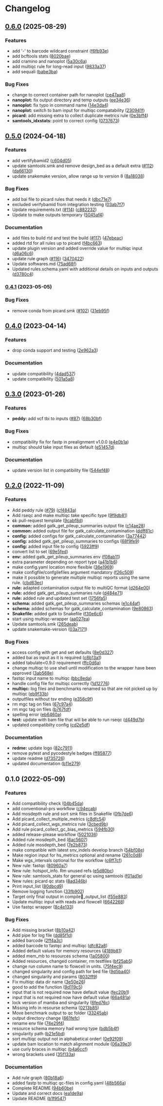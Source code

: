 # Changelog

## [0.6.0](https://www.github.com/hydra-genetics/qc/compare/v0.5.0...v0.6.0) (2025-08-29)


### Features

* add '-' to barcode wildcard constraint ([f6fb93e](https://www.github.com/hydra-genetics/qc/commit/f6fb93e0a49e02aa310b5fc54d68df743eed8dce))
* add bcftools stats ([8020bae](https://www.github.com/hydra-genetics/qc/commit/8020bae8c10edb6680e2813d7ad16e6d144ca337))
* add cramino and nanoplot ([5a30c6a](https://www.github.com/hydra-genetics/qc/commit/5a30c6aaef73f4c5f0e140b250931030f617125e))
* add multiqc rule for long-read input ([9833a37](https://www.github.com/hydra-genetics/qc/commit/9833a376710858ee09a2388df28c673a641f8ab8))
* add sequali ([babe3ba](https://www.github.com/hydra-genetics/qc/commit/babe3ba93a4b4f93021e7c9db6620bf57bfb6e45))


### Bug Fixes

* change to correct container path for nanoplot ([ce47aa8](https://www.github.com/hydra-genetics/qc/commit/ce47aa83f703a63feca353c89a069a9f2a4e7894))
* **nanoplot:** fix output directory and temp outputs ([ee34e36](https://www.github.com/hydra-genetics/qc/commit/ee34e368a42bf3a9d2214ed16f28e1134d5808f3))
* **nanoplot:** fix typo in command name ([14e3da4](https://www.github.com/hydra-genetics/qc/commit/14e3da497e1ddb4eb34b11c9721ee3694baa2a0f))
* **nanoplot:** switch to bam input for multiqc compatability ([230941f](https://www.github.com/hydra-genetics/qc/commit/230941fc598f494c5360e3f5490431475d85780a))
* **picard:** add missing extra to collect duplicate metrics rule ([0e3bff4](https://www.github.com/hydra-genetics/qc/commit/0e3bff48c39edb44803855a7e69d5a2b3fe255b3))
* **samtools_idxstats:** point to correct config ([0737673](https://www.github.com/hydra-genetics/qc/commit/0737673647f20a36c1c96a2968700fcdc45ea9ff))

## [0.5.0](https://www.github.com/hydra-genetics/qc/compare/v0.4.1...v0.5.0) (2024-04-18)


### Features

* add vertifybamid2 ([c604d05](https://www.github.com/hydra-genetics/qc/commit/c604d05a50f35d286440ed192970ebc90f31fba6))
* update samtools.smk and remove design_bed as a default extra ([#112](https://www.github.com/hydra-genetics/qc/issues/112)) ([da66130](https://www.github.com/hydra-genetics/qc/commit/da661302b6297fa36962e4b2b5a7874da4773fe0))
* update snakemake version, allow range up to version 8 ([8a18038](https://www.github.com/hydra-genetics/qc/commit/8a1803860b99d4aa446cd126b326877bb3e6a12b))


### Bug Fixes

* add bai file to picard rules that needs it ([dbc71e7](https://www.github.com/hydra-genetics/qc/commit/dbc71e7e258aacaa39902a603c7ae9bbdac6c19c))
* excluded verifybamid from integration testing ([03ab7f7](https://www.github.com/hydra-genetics/qc/commit/03ab7f72060cf596cc683058c2478cfd340ee622))
* Update requirements.txt ([#114](https://www.github.com/hydra-genetics/qc/issues/114)) ([c882232](https://www.github.com/hydra-genetics/qc/commit/c8822321c8c695284d7f421c4824c40d72aca34a))
* Update to make outputs temporary ([5045af4](https://www.github.com/hydra-genetics/qc/commit/5045af47f2ec9fee2dd7adff26ccc9d0104b6c5f))


### Documentation

* add files to build rtd and test the build ([#117](https://www.github.com/hydra-genetics/qc/issues/117)) ([47ebeac](https://www.github.com/hydra-genetics/qc/commit/47ebeac49ec08efc2816c0c525a4ef136973cee4))
* added rtd for all rules up to picard ([f4bc663](https://www.github.com/hydra-genetics/qc/commit/f4bc6636d99df461a2c4ea791840365e990a8a69))
* update plugin version and added override value for multiqc input ([d6a06c6](https://www.github.com/hydra-genetics/qc/commit/d6a06c685b04a72d2d7c0a375fd6d795832b3549))
* update rule graph ([#116](https://www.github.com/hydra-genetics/qc/issues/116)) ([3470422](https://www.github.com/hydra-genetics/qc/commit/34704224af1efe4e936dea73362cf28b9bf00644))
* Update softwares.md ([75ad68f](https://www.github.com/hydra-genetics/qc/commit/75ad68fe90dd310fac66d028cc25ea6bbb7a35f3))
* Updated rules.schema.yaml with additional details on inputs and outputs ([d3780c4](https://www.github.com/hydra-genetics/qc/commit/d3780c4b898c45c06bbb7b2c6a678db2ffb26535))

### [0.4.1](https://www.github.com/hydra-genetics/qc/compare/v0.4.0...v0.4.1) (2023-05-05)


### Bug Fixes

* remove conda from picard.smk ([#102](https://www.github.com/hydra-genetics/qc/issues/102)) ([31eb95f](https://www.github.com/hydra-genetics/qc/commit/31eb95f8210341c7239ebffab7492c4fdc464673))

## [0.4.0](https://www.github.com/hydra-genetics/qc/compare/v0.3.0...v0.4.0) (2023-04-14)


### Features

* drop conda support and testing ([2e962a3](https://www.github.com/hydra-genetics/qc/commit/2e962a3873a3cfeb2dc63ea69bb4f5907ecd9aa6))


### Documentation

* update compatibility ([4dad537](https://www.github.com/hydra-genetics/qc/commit/4dad537e9e2669d46746ebfebf1febb9a13faf39))
* update compatibility ([501a5a8](https://www.github.com/hydra-genetics/qc/commit/501a5a8f8fc83a0d07ab7007e21dd458dacadbab))

## [0.3.0](https://www.github.com/hydra-genetics/qc/compare/v0.2.0...v0.3.0) (2023-01-26)


### Features

* **peddy:** add vcf tbi to inputs ([#87](https://www.github.com/hydra-genetics/qc/issues/87)) ([68b30bf](https://www.github.com/hydra-genetics/qc/commit/68b30bf99b740b822f8d052492b2c1f3e6807c4b))


### Bug Fixes

* compatibility fix for fastp in prealignment v1.0.0 ([e4e0b1a](https://www.github.com/hydra-genetics/qc/commit/e4e0b1a5b1f704d4b8b18a9073399ef1876ab14e))
* multiqc should take input files as default ([e51457d](https://www.github.com/hydra-genetics/qc/commit/e51457de534efdf778ca17b9d73826eef538c2f8))


### Documentation

* update version list in compatibility file ([544ef48](https://www.github.com/hydra-genetics/qc/commit/544ef48898d6ffb4f686b5d6785f7f029ef9f5d8))

## [0.2.0](https://www.github.com/hydra-genetics/qc/compare/v0.1.0...v0.2.0) (2022-11-09)


### Features

* Add peddy rule ([#79](https://www.github.com/hydra-genetics/qc/issues/79)) ([cf4843a](https://www.github.com/hydra-genetics/qc/commit/cf4843a21b2e5fb9bc36718891c325ee2336323d))
* Add rseqc and make multiqc take specific type ([9f9db81](https://www.github.com/hydra-genetics/qc/commit/9f9db815b9d43da15dc8089f36f6cb2ccc8b582a))
* **ci:** pull-request template ([9cabf8d](https://www.github.com/hydra-genetics/qc/commit/9cabf8d22f243b010caaa2ad71e6996a7fa3c0a8))
* **common:** added gatk_get_pileup_summaries output file ([c14ae28](https://www.github.com/hydra-genetics/qc/commit/c14ae28e9277610be28cc2353f2f736a76942a85))
* **common:** added output file for gatk_calculate_contamination ([ddff81c](https://www.github.com/hydra-genetics/qc/commit/ddff81c4c52d512cf3f396f6b0a1e91d6844ec8a))
* **config:** added configs for gatk_calculate_contamination ([3a77442](https://www.github.com/hydra-genetics/qc/commit/3a774424fcc69d9402d5c5890d119ddf2f7cc284))
* **config:** added gatk_get_pileup_summaries to configs ([68f9fe9](https://www.github.com/hydra-genetics/qc/commit/68f9fe9924f8a1f0be85534cfc2880eddbb97766))
* **config:** added input file to config ([5923ff9](https://www.github.com/hydra-genetics/qc/commit/5923ff9c9c2fc7cf6d3f961f2d34279665fd9190))
* convert list to set ([69e5fed](https://www.github.com/hydra-genetics/qc/commit/69e5fedc67d1aa551e868c5b0a6379e36d482306))
* **env:** added gatk_get_pileup_summaries env ([f08ab11](https://www.github.com/hydra-genetics/qc/commit/f08ab11e1b57ddc3423a5fe35436fccb0e491de7))
* extra parameter depending on report type ([a41b1b6](https://www.github.com/hydra-genetics/qc/commit/a41b1b6dc57fb9d2b72eaff312b8fe49c8fbbd6b))
* make config.yaml location more flexible ([36e1969](https://www.github.com/hydra-genetics/qc/commit/36e196903e7b33941ad1f2c0e554ddb507cc775f))
* make configfile/confgilefiles argument mandatory ([f26c509](https://www.github.com/hydra-genetics/qc/commit/f26c509b8d22788b611282eab367fab94e05fcda))
* make it possible to generate multiple multiqc reports using the same rule. ([cbd63ec](https://www.github.com/hydra-genetics/qc/commit/cbd63ec1128f0962afc431b8074ede3b63b2a304))
* **rule:** adapted contamination output file to multiQC format ([d264e00](https://www.github.com/hydra-genetics/qc/commit/d264e005c563f32699b4a0e02fc65068c7eaadbc))
* **rule:** added gatk_get_pileup_summaries rule ([d484e71](https://www.github.com/hydra-genetics/qc/commit/d484e71aaa18a1a1c3577e592dc20bbfce38a44a))
* **rule:** added rule and updated test set ([1756fa5](https://www.github.com/hydra-genetics/qc/commit/1756fa50c0bffb4f28ba9d601088876370606250))
* **schema:** added gatk_get_pileup_summaries schemas ([e1c44af](https://www.github.com/hydra-genetics/qc/commit/e1c44afeb65701249e92a7bb3cd19a07d6776412))
* **schema:** added schemas for gatk_calculate_contamination ([9e80863](https://www.github.com/hydra-genetics/qc/commit/9e8086303f5d8749a60fe6fc1a54a87c9a357985))
* **Snakefile:** added gatk to Snakefile ([f30e6c6](https://www.github.com/hydra-genetics/qc/commit/f30e6c68775090e6a7f758c3249d0f63ffb9e7ad))
* start using multiqc-wrapper ([aa027ea](https://www.github.com/hydra-genetics/qc/commit/aa027eac8a5bdb1b0de741d9d6757f2628625352))
* Update samtools.smk ([265deab](https://www.github.com/hydra-genetics/qc/commit/265deab15b8aad1684f15fe610cbb0359ea82588))
* update snakemake-version ([03a7171](https://www.github.com/hydra-genetics/qc/commit/03a7171dae7297044973423cd84ae090a551c80e))


### Bug Fixes

* access config with get and set defaults ([8e0d327](https://www.github.com/hydra-genetics/qc/commit/8e0d32709acdd83c075c6cac621e59b9f9d1e35b))
* added bai as input as it is required ([c8b13a1](https://www.github.com/hydra-genetics/qc/commit/c8b13a1ed0e7e1d920d0a24f84d3fa1325f8dc61))
* added tabulate<0.9.0 requirement ([ffc0d6a](https://www.github.com/hydra-genetics/qc/commit/ffc0d6a7c38a3996cc5de8dc02ad57828c26586d))
* change multiqc to use shell until modification to the wrapper have been approved ([3ab568e](https://www.github.com/hydra-genetics/qc/commit/3ab568e6c3d8be48f8a94abebe8055addb4fe8c9))
* fastqc input name to multiqc ([bbc8eda](https://www.github.com/hydra-genetics/qc/commit/bbc8eda18d7820fd8037b349a98beca5c90a187b))
* handle config file for multiqc correctly ([1d12776](https://www.github.com/hydra-genetics/qc/commit/1d12776088207f9b8f34ee6998c3538119f5c186))
* **multiqc:** log files and benchmarks renamed so that are not picked up by multiqc ([eb9f33b](https://www.github.com/hydra-genetics/qc/commit/eb9f33b9b3b3f7f0367d05ae1dfb1cbc1cb23d30))
* outputfiles without tsv ending ([e356c9f](https://www.github.com/hydra-genetics/qc/commit/e356c9f19cc5f3178c838cbe81d13be1453f0c05))
* rm mgc tag on files ([67c97a4](https://www.github.com/hydra-genetics/qc/commit/67c97a42c10bbaffda56c579eb6a09ac4f08c867))
* rm mgc tag on files ([b767fdf](https://www.github.com/hydra-genetics/qc/commit/b767fdf2a8567b6bee32e6cfc930cf7ea9bcfc17))
* spelling error ([eb6460a](https://www.github.com/hydra-genetics/qc/commit/eb6460a72da23b88be0dda119809bbeee9f84eaf))
* **test:** update with bam file that will be able to run rseqc ([d449d7b](https://www.github.com/hydra-genetics/qc/commit/d449d7b605254039e7967717ce3ef3dcdbb11237))
* updated compatibilty config ([cd2e5df](https://www.github.com/hydra-genetics/qc/commit/cd2e5df9ffe74234aa2473c4905c24ca2b79f710))


### Documentation

* **redme:** update logo ([82c7911](https://www.github.com/hydra-genetics/qc/commit/82c79118fcf1bdfe1bf0df5f9955d09c50353586))
* remove pytest and pycodestyle badges ([ff85877](https://www.github.com/hydra-genetics/qc/commit/ff85877c5f3b1046ea662307681eb324257bd7e7))
* update readme ([d735726](https://www.github.com/hydra-genetics/qc/commit/d7357267720c035ccfab353fa87d77a97c2f4e03))
* updated documentation ([b11e279](https://www.github.com/hydra-genetics/qc/commit/b11e2799ae4c27a235b4fe30712982d033969174))

## 0.1.0 (2022-05-09)


### Features

* Add compatibility check ([04b45da](https://www.github.com/hydra-genetics/qc/commit/04b45da457fd1790977e68221206e49b6f537359))
* add conventional-prs workflow ([c94ecab](https://www.github.com/hydra-genetics/qc/commit/c94ecab660e4fb77e498d0f1bf7481f9af5f5ba3))
* Add mosdepth rule and sort smk files in Snakefile ([0fb7de6](https://www.github.com/hydra-genetics/qc/commit/0fb7de6bbbf91aff464b74a6787cf48255046b34))
* Add picard_collect_multiple_metrics ([c8dfc54](https://www.github.com/hydra-genetics/qc/commit/c8dfc542f74a8735ef816e6a5502a4f88e43039a))
* Add picard_collect_wgs_metrics rule ([3cbed9b](https://www.github.com/hydra-genetics/qc/commit/3cbed9bf67bf83cad17b9306eabfb1dbc5fcff6a))
* Add rule picard_collect_gc_bias_metrics ([594fb30](https://www.github.com/hydra-genetics/qc/commit/594fb30decdeb7f7637bc633f18fa64582f4df86))
* added release-please workflow ([5021036](https://www.github.com/hydra-genetics/qc/commit/50210365996ad8dae3abe1013bed335f0fe3cd5c))
* Added rule mosdepth_bed ([6ac5607](https://www.github.com/hydra-genetics/qc/commit/6ac560740582906bfff8f0456cf48b1f91e8475d))
* Added rule mosdepth_bed ([7e2b873](https://www.github.com/hydra-genetics/qc/commit/7e2b873fdeb497c9e08c2368767b9e59ae92d361))
* make compatible with latest snv_indels develop branch ([54bf08e](https://www.github.com/hydra-genetics/qc/commit/54bf08eb37da0ecebbb45227ea07f03863692cba))
* Make region input for hs_metrics optional and rename ([261c0d8](https://www.github.com/hydra-genetics/qc/commit/261c0d801a33106f0c7b3bdfa72ddef25e707054))
* Make wgs_intervals optional for the workflow ([c6ff7cf](https://www.github.com/hydra-genetics/qc/commit/c6ff7cf9664b0af0172fe2ecdb2751f1d0fe3e32))
* New rule: fastqc ([80960a7](https://www.github.com/hydra-genetics/qc/commit/80960a7009f283d9dea49d3d5b12d7753990a323))
* New rule: hotspot_info. Rm unused refs ([e5d80bc](https://www.github.com/hydra-genetics/qc/commit/e5d80bc4f8b749f2ab875edb56275ad04a664782))
* New rule: samtools_stats for general qc using samtools ([f01ad1e](https://www.github.com/hydra-genetics/qc/commit/f01ad1ea5793f9787d6c2f31060a46eac3aab5a7))
* New rules: picard qc stats ([8ad346b](https://www.github.com/hydra-genetics/qc/commit/8ad346b7c31c30efbd906e1a011954b071adc432))
* Print input_list ([80dbcd9](https://www.github.com/hydra-genetics/qc/commit/80dbcd94f2399295940c81c2b3f75552b5db18d9))
* Remove logging function ([33fb902](https://www.github.com/hydra-genetics/qc/commit/33fb90261771a4f86aff4a49c77184f3012eccba))
* Target only final output in compile_output_list ([f55e883](https://www.github.com/hydra-genetics/qc/commit/f55e883814c2dd3bbd45cb386b80a3eb8c772cac))
* Update multiqc input with reads and flowcell ([6642268](https://www.github.com/hydra-genetics/qc/commit/6642268471c1da20f7163b7bb201334d3fdac321))
* Use fastqc wrapper ([8c4e133](https://www.github.com/hydra-genetics/qc/commit/8c4e133e9a29135cb715b3a5641fd72d73c5d6c2))


### Bug Fixes

* Add missing bracket ([8b10a42](https://www.github.com/hydra-genetics/qc/commit/8b10a42b4f9b2ce9dbafb6a4bb3a0f0c8defc34c))
* Add pipe for log file ([dd85f1d](https://www.github.com/hydra-genetics/qc/commit/dd85f1d8ded523cc1268975e7e0b849b229f505a))
* added barcode ([2ff4a3c](https://www.github.com/hydra-genetics/qc/commit/2ff4a3cdc3a044993d146dcdf7543d8a3cd87f23))
* added barcode to fastqc and multiqc ([dfc82a8](https://www.github.com/hydra-genetics/qc/commit/dfc82a83648e51e86d382d6d9f0cb22070e768c7))
* Added default values for memory resources ([4189b81](https://www.github.com/hydra-genetics/qc/commit/4189b81bd8313fd153481ed53d0129c77b50b333))
* added mem_mb to resources schema ([1a05800](https://www.github.com/hydra-genetics/qc/commit/1a05800c6ec1f1b580f80f300db7832926f37c08))
* Added resources, changed container, rm testfiles ([bf25ab5](https://www.github.com/hydra-genetics/qc/commit/bf25ab511311af53cf60aa7f554a0bf2a02503eb))
* change run column name to flowcell in units. ([75f4ec9](https://www.github.com/hydra-genetics/qc/commit/75f4ec90800909306df27a03af5bfd022ea3e9ce))
* changed singularity and config path for bed file ([9d5ba40](https://www.github.com/hydra-genetics/qc/commit/9d5ba40589905eadef5ace7ce8197410927273d2))
* changed singularity and params ([8032ff9](https://www.github.com/hydra-genetics/qc/commit/8032ff91b32f55b4883111a4c0633ce4a5e521be))
* Fix multiqc data dir name ([3e50e26](https://www.github.com/hydra-genetics/qc/commit/3e50e266874fef704b1b6df932ab225841d76cbd))
* good to add the function ([9d119c5](https://www.github.com/hydra-genetics/qc/commit/9d119c5ca1ecce78923cd7fa840590d6db404d9e))
* input that is not required now have default value ([fec20b1](https://www.github.com/hydra-genetics/qc/commit/fec20b178d7d92762b491e2e87be2b48bc44cd7d))
* input that is not required now have default value ([66a481a](https://www.github.com/hydra-genetics/qc/commit/66a481a95d56877f7aebe0acff17e9e8a451371c))
* lock version of mamba and singularity ([6fed76c](https://www.github.com/hydra-genetics/qc/commit/6fed76c260261288ec7ea35f79c5d32d08000e71))
* Missing info in resourse schema ([0213b85](https://www.github.com/hydra-genetics/qc/commit/0213b85907f6f81e01721961fd6a589405db0057))
* Move benchmark output to qc folder ([33245ab](https://www.github.com/hydra-genetics/qc/commit/33245abe52686856b4cfc7c24e5c203cec72f0e5))
* output directory change ([661fefc](https://www.github.com/hydra-genetics/qc/commit/661fefcc77ed4f4823e95b7c898bae21fa55a905))
* rename env file ([74e29f4](https://www.github.com/hydra-genetics/qc/commit/74e29f41bfadeddfbd9b043d8045589005ba81b6))
* resource schema memory had wrong type ([bdb5b4f](https://www.github.com/hydra-genetics/qc/commit/bdb5b4f6564d5349842b621b8f73b73e5fdbcab5))
* singularity path ([b21e5bd](https://www.github.com/hydra-genetics/qc/commit/b21e5bd2ef7615e140241025919e5097d1a4056b))
* sort multiqc output not in alphabetical order! ([0e92f09](https://www.github.com/hydra-genetics/qc/commit/0e92f096da60912a9f3b760010510b06a3fc828a))
* update bam location to match alignment module ([06a39e3](https://www.github.com/hydra-genetics/qc/commit/06a39e3b2aa32acd630d8c6d3e4378009a80c636))
* use curly braces in multiqc ([b4a6ccf](https://www.github.com/hydra-genetics/qc/commit/b4a6ccff79be22c0bf5e7b7bff96b685a1c9d512))
* wrong brackets used ([35f133a](https://www.github.com/hydra-genetics/qc/commit/35f133aafa63beb61de2c4471dbec2cf91f55a47))


### Documentation

* Add rule graph ([80b18a6](https://www.github.com/hydra-genetics/qc/commit/80b18a636f169c9421160c268daa19d212c89ec3))
* added fastp to multiqc qc-files in config.yaml ([48b566a](https://www.github.com/hydra-genetics/qc/commit/48b566a8071b340bcb6d9838e44f4814f086e0f2))
* Complete README ([94b60be](https://www.github.com/hydra-genetics/qc/commit/94b60be965287af4a91186aa375099e1f6f58fa5))
* Update and correct docs ([ea1de9a](https://www.github.com/hydra-genetics/qc/commit/ea1de9a0ec1bd1ddd4fd9568538aefce46faa7a9))
* Update README ([b1f9547](https://www.github.com/hydra-genetics/qc/commit/b1f95478230dd5333c4b794fe2186634f0ee5f29))
